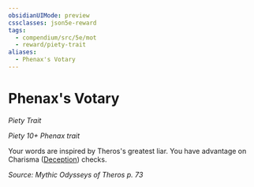 ```yaml
---
obsidianUIMode: preview
cssclasses: json5e-reward
tags:
  - compendium/src/5e/mot
  - reward/piety-trait
aliases:
  - Phenax's Votary
---
```

# Phenax's Votary
*Piety Trait*  

*Piety 10+ Phenax trait*

Your words are inspired by Theros's greatest liar. You have advantage on Charisma ([Deception](2-Mechanics/CLI/rules/skills.md#Deception)) checks.

*Source: Mythic Odysseys of Theros p. 73*